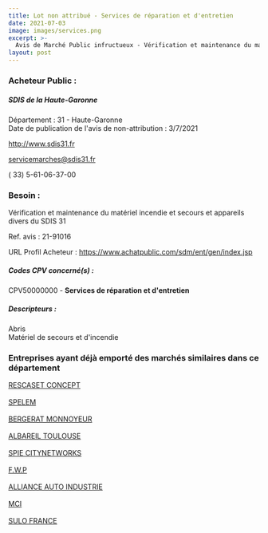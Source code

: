 ```yaml
---
title: Lot non attribué - Services de réparation et d'entretien
date: 2021-07-03
image: images/services.png
excerpt: >-
  Avis de Marché Public infructueux - Vérification et maintenance du matériel incendie et secours et appareils divers du SDIS 31
layout: post
---
```


### Acheteur Public :
##### SDIS de la Haute-Garonne
Département : 31 - Haute-Garonne<br/>
Date de publication de l'avis de non-attribution : 3/7/2021


http://www.sdis31.fr

servicemarches@sdis31.fr

( 33) 5-61-06-37-00
### Besoin :

Vérification et maintenance du matériel incendie et secours et appareils divers du SDIS 31

Ref. avis : 21-91016

URL Profil Acheteur : https://www.achatpublic.com/sdm/ent/gen/index.jsp

##### Codes CPV concerné(s) :
CPV50000000 - **Services de réparation et d'entretien** <br/>

##### Descripteurs :
Abris <br/>
Matériel de secours et d'incendie <br/>

### Entreprises ayant déjà emporté des marchés similaires dans ce département
<a href="/entreprise-544/siren-301669735">RESCASET CONCEPT</a><br/><br/>
<a href="/entreprise-546/siren-322344912">SPELEM</a><br/><br/>
<a href="/entreprise-551/siren-380231316">BERGERAT MONNOYEUR</a><br/><br/>
<a href="/entreprise-553/siren-387840036">ALBAREIL TOULOUSE</a><br/><br/>
<a href="/entreprise-560/siren-434085395">SPIE CITYNETWORKS</a><br/><br/>
<a href="/entreprise-564/siren-478142847">F.W.P</a><br/><br/>
<a href="/entreprise-571/siren-528473010">ALLIANCE AUTO INDUSTRIE</a><br/><br/>
<a href="/entreprise-573/siren-632017257">MCI</a><br/><br/>
<a href="/entreprise-575/siren-778151944">SULO FRANCE</a><br/><br/>

